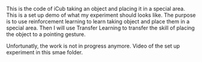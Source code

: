This is the code of iCub taking an object and placing it in a special area. This is a set up demo of what my experiment should looks like.
The purpose is to use reinforcement learning to learn taking object and place them in a special area.
Then I will use Transfer Learning to transfer the skill of placing the object to a pointing gesture.

Unfortunatly, the work is not in progress anymore.
Video of the set up experiment in this smae folder.
